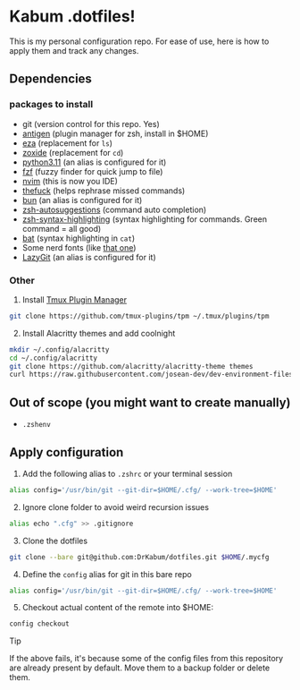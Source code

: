 # Kabum .dotfiles!

This is my personal configuration repo. For ease of use, here is how to apply them and track any changes.

## Dependencies
### packages to install

- git (version control for this repo. Yes)
- [antigen](https://github.com/zsh-users/antigen/wiki/Installation) (plugin manager for zsh, install in $HOME)
- [eza](https://github.com/eza-community/eza) (replacement for `ls`)
- [zoxide](https://github.com/ajeetdsouza/zoxide) (replacement for `cd`)
- [python3.11](https://www.python.org/) (an alias is configured for it)
- [fzf](https://github.com/junegunn/fzf) (fuzzy finder for quick jump to file)
- [nvim](https://neovim.io/) (this is now you IDE)
- [thefuck](https://github.com/nvbn/thefuck) (helps rephrase missed commands)
- [bun](https://bun.sh/) (an alias is configured for it)
- [zsh-autosuggestions](https://github.com/zsh-users/zsh-autosuggestions) (command auto completion)
- [zsh-syntax-highlighting](https://github.com/zsh-users/zsh-syntax-highlighting) (syntax highlighting for commands. Green command = all good)
- [bat](https://github.com/sharkdp/bat) (syntax highlighting in `cat`)
- Some nerd fonts (like [that one](https://www.nerdfonts.com/))
- [LazyGit](https://github.com/jesseduffield/lazygit) (an alias is configured for it)

### Other

1. Install [Tmux Plugin Manager](https://github.com/tmux-plugins/tpm)

```bash
git clone https://github.com/tmux-plugins/tpm ~/.tmux/plugins/tpm
```

2. Install Alacritty themes and add coolnight

```bash
mkdir ~/.config/alacritty
cd ~/.config/alacritty
git clone https://github.com/alacritty/alacritty-theme themes
curl https://raw.githubusercontent.com/josean-dev/dev-environment-files/main/.config/alacritty/themes/themes/coolnight.toml --output ~/.config/alacritty/themes/themes/coolnight.toml
```

## Out of scope (you might want to create manually)

- `.zshenv`

## Apply configuration

1. Add the following alias to `.zshrc` or your terminal session

```bash
alias config='/usr/bin/git --git-dir=$HOME/.cfg/ --work-tree=$HOME'
```

2. Ignore clone folder to avoid weird recursion issues

```bash
alias echo ".cfg" >> .gitignore
```

3. Clone the dotfiles 

```bash
git clone --bare git@github.com:DrKabum/dotfiles.git $HOME/.mycfg
```

4. Define the `config` alias for git in this bare repo

```bash
alias config='/usr/bin/git --git-dir=$HOME/.cfg/ --work-tree=$HOME'
```

5. Checkout actual content of the remote into $HOME:

```bash
config checkout 
```

>[!TIP]
> If the above fails, it's because some of the config files from this repository are already present by default. Move them to a backup folder or delete them.

